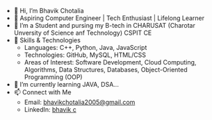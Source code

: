 - 👋 Hi, I’m Bhavik Chotalia
- 🌟 Aspiring Computer Engineer | Tech Enthusiast | Lifelong Learner
- 👀 I’m a Student and pursing my B-tech in CHARUSAT (Charotar Unversity of Science anf Technology) CSPIT CE
- 🚀 Skills & Technologies
  - Languages: C++, Python, Java, JavaScript
  - Technologies: GitHub, MySQL, HTML/CSS
  - Areas of Interest: Software Development, Cloud Computing, Algorithms, Data Structures, Databases, Object-Oriented Programming (OOP)
- 🌱 I’m currently learning JAVA, DSA...
- 📫 Connect with Me
  - Email: bhavikchotalia2005@gmail.com 
  - LinkedIn: [bhavik c](https://www.linkedin.com/in/bhavik-c-4b19a3244/)

<!---
Bhavik-Chotalia/Bhavik-Chotalia is a ✨ special ✨ repository because its `README.md` (this file) appears on your GitHub profile.
You can click the Preview link to take a look at your changes.
--->
